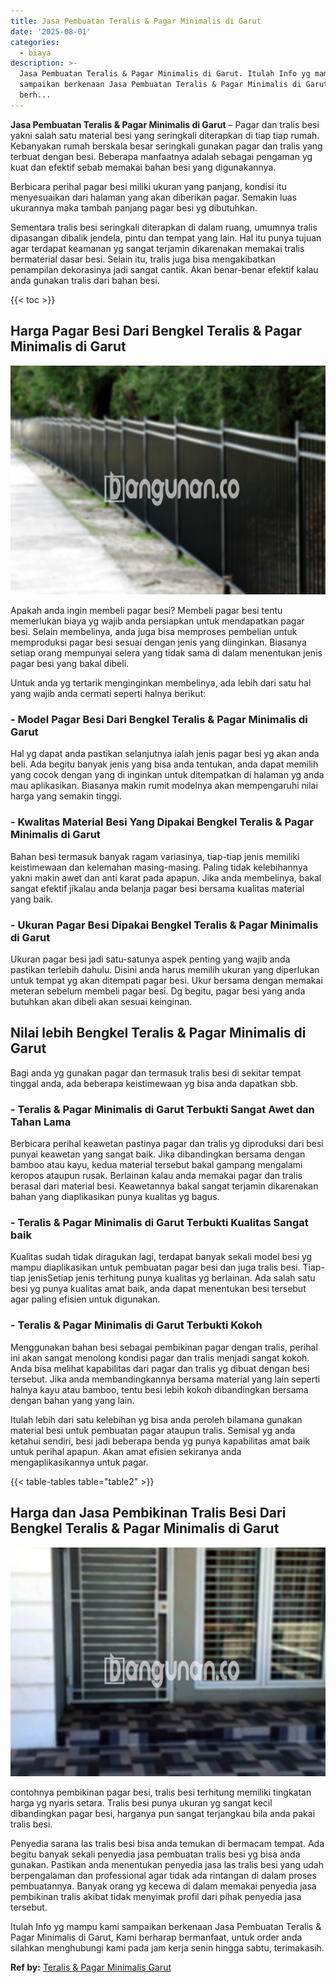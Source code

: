```yaml
---
title: Jasa Pembuatan Teralis & Pagar Minimalis di Garut
date: '2025-08-01'
categories:
  - biaya
description: >-
  Jasa Pembuatan Teralis & Pagar Minimalis di Garut. Itulah Info yg mampu kami
  sampaikan berkenaan Jasa Pembuatan Teralis & Pagar Minimalis di Garut, Kami
  berh...
---
```


**Jasa Pembuatan Teralis & Pagar Minimalis di Garut** – Pagar dan tralis besi yakni salah satu material besi yang seringkali diterapkan di tiap tiap rumah. Kebanyakan rumah berskala besar seringkali gunakan pagar dan tralis yang terbuat dengan besi. Beberapa manfaatnya adalah sebagai pengaman yg kuat dan efektif sebab memakai bahan besi yang digunakannya.

Berbicara perihal pagar besi miliki ukuran yang panjang, kondisi itu menyesuaikan dari halaman yang akan diberikan pagar. Semakin luas ukurannya maka tambah panjang pagar besi yg dibutuhkan.

Sementara tralis besi seringkali diterapkan di dalam ruang, umumnya tralis dipasangan dibalik jendela, pintu dan tempat yang lain. Hal itu punya tujuan agar terdapat keamanan yg sangat terjamin dikarenakan memakai tralis bermaterial dasar besi. Selain itu, tralis juga bisa mengakibatkan penampilan dekorasinya jadi sangat cantik. Akan benar-benar efektif kalau anda gunakan tralis dari bahan besi.

{{< toc >}}

## Harga Pagar Besi Dari Bengkel Teralis & Pagar Minimalis di Garut

![Jasa Pembuatan Teralis & Pagar Minimalis di Garut](/images/pagar-minimalis-murah-64.png)

Apakah anda ingin membeli pagar besi? Membeli pagar besi tentu memerlukan biaya yg wajib anda persiapkan untuk mendapatkan pagar besi. Selain membelinya, anda juga bisa memproses pembelian untuk memproduksi pagar besi sesuai dengan jenis yang diinginkan. Biasanya setiap orang mempunyai selera yang tidak sama di dalam menentukan jenis pagar besi yang bakal dibeli.

Untuk anda yg tertarik menginginkan membelinya, ada lebih dari satu hal yang wajib anda cermati seperti halnya berikut:
### \- Model Pagar Besi Dari Bengkel Teralis & Pagar Minimalis di Garut

Hal yg dapat anda pastikan selanjutnya ialah jenis pagar besi yg akan anda beli. Ada begitu banyak jenis yang bisa anda tentukan, anda dapat memilih yang cocok dengan yang di inginkan untuk ditempatkan di halaman yg anda mau aplikasikan. Biasanya makin rumit modelnya akan mempengaruhi nilai harga yang semakin tinggi.

### \- Kwalitas Material Besi Yang Dipakai Bengkel Teralis & Pagar Minimalis di Garut

Bahan besi termasuk banyak ragam variasinya, tiap-tiap jenis memiliki keistimewaan dan kelemahan masing-masing. Paling tidak kelebihannya yakni makin awet dan anti karat pada apapun. Jika anda membelinya, bakal sangat efektif jikalau anda belanja pagar besi bersama kualitas material yang baik.

### \- Ukuran Pagar Besi Dipakai Bengkel Teralis & Pagar Minimalis di Garut

Ukuran pagar besi jadi satu-satunya aspek penting yang wajib anda pastikan terlebih dahulu. Disini anda harus memilih ukuran yang diperlukan untuk tempat yg akan ditempati pagar besi. Ukur bersama dengan memakai meteran sebelum membeli pagar besi. Dg begitu, pagar besi yang anda butuhkan akan dibeli akan sesuai keinginan.

## Nilai lebih Bengkel Teralis & Pagar Minimalis di Garut

Bagi anda yg gunakan pagar dan termasuk tralis besi di sekitar tempat tinggal anda, ada beberapa keistimewaan yg bisa anda dapatkan sbb.

### \- Teralis & Pagar Minimalis di Garut Terbukti Sangat Awet dan Tahan Lama

Berbicara perihal keawetan pastinya pagar dan tralis yg diproduksi dari besi punyai keawetan yang sangat baik. Jika dibandingkan bersama dengan bamboo atau kayu, kedua material tersebut bakal gampang mengalami keropos ataupun rusak. Berlainan kalau anda memakai pagar dan tralis berasal dari material besi. Keawetannya bakal sangat terjamin dikarenakan bahan yang diaplikasikan punya kualitas yg bagus.

### \- Teralis & Pagar Minimalis di Garut Terbukti Kualitas Sangat baik

Kualitas sudah tidak diragukan lagi, terdapat banyak sekali model besi yg mampu diaplikasikan untuk pembuatan pagar besi dan juga tralis besi. Tiap-tiap jenisSetiap jenis terhitung punya kualitas yg berlainan. Ada salah satu besi yg punya kualitas amat baik, anda dapat menentukan besi tersebut agar paling efisien untuk digunakan.

### \- Teralis & Pagar Minimalis di Garut Terbukti Kokoh

Menggunakan bahan besi sebagai pembikinan pagar dengan tralis, perihal ini akan sangat menolong kondisi pagar dan tralis menjadi sangat kokoh. Anda bisa melihat kapabilitas dari pagar dan tralis yg dibuat dengan besi tersebut. Jika anda membandingkannya bersama material yang lain seperti halnya kayu atau bamboo, tentu besi lebih kokoh dibandingkan bersama dengan bahan yang yang lain.

Itulah lebih dari satu kelebihan yg bisa anda peroleh bilamana gunakan material besi untuk pembuatan pagar ataupun tralis. Semisal yg anda ketahui sendiri, besi jadi beberapa benda yg punya kapabilitas amat baik untuk perihal apapun. Akan amat efisien sekiranya anda mengaplikasikannya untuk pagar.

{{< table-tables table="table2" >}}

## Harga dan Jasa Pembikinan Tralis Besi Dari Bengkel Teralis & Pagar Minimalis di Garut

![Jasa Pembuatan Teralis & Pagar Minimalis di Garut](/images/teralis-minimalis-murah-09.png)

contohnya pembikinan pagar besi, tralis besi terhitung memiliki tingkatan harga yg nyaris setara. Tralis besi punya ukuran yg sangat kecil dibandingkan pagar besi, harganya pun sangat terjangkau bila anda pakai tralis besi.

Penyedia sarana las tralis besi bisa anda temukan di bermacam tempat. Ada begitu banyak sekali penyedia jasa pembuatan tralis besi yg bisa anda gunakan. Pastikan anda menentukan penyedia jasa las tralis besi yang udah berpengalaman dan professional agar tidak ada rintangan di dalam proses pembuatannya. Banyak orang yg kecewa di dalam memakai penyedia jasa pembikinan tralis akibat tidak menyimak profil dari pihak penyedia jasa tersebut.

Itulah Info yg mampu kami sampaikan berkenaan Jasa Pembuatan Teralis & Pagar Minimalis di Garut, Kami berharap bermanfaat, untuk order anda silahkan menghubungi kami pada jam kerja senin hingga sabtu, terimakasih.

**Ref by:** [Teralis & Pagar Minimalis Garut](https://id.wikipedia.org/wiki/Teralis)
